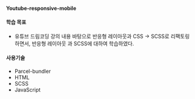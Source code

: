 #### Youtube-responsive-mobile


#### 학습 목표

- 유튜브 드림코딩 강의 내용 바탕으로 반응형 레이아웃과 CSS -> SCSS로 리팩토링 하면서, 반응형 레이아웃 과 SCSS에 대하여 학습하였다.

#### 사용기술

- Parcel-bundler
- HTML
- SCSS
- JavaScript
